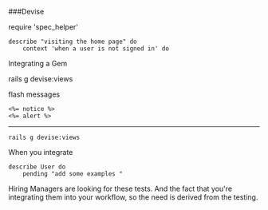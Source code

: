 ###Devise

require 'spec_helper'

    describe "visiting the home page" do
        context 'when a user is not signed in' do
    
        
Integrating a Gem

rails g devise:views 

flash messages 

    <%= notice %>
    <%= alert %>
_________

    rails g devise:views  

When you integrate 

    describe User do
        pending "add some examples "
        
Hiring Managers are looking for these tests.  And the fact that you're integrating them into your workflow, so the need is derived from the testing. 

 

